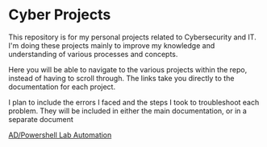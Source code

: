 # Cyber Projects

This repository is for my personal projects related to Cybersecurity and IT. I'm doing these projects mainly to improve my knowledge and understanding of various processes and concepts. 

Here you will be able to navigate to the various projects within the repo, instead of having to scroll through. The links take you directly to the documentation for each project.

I plan to include the errors I faced and the steps I took to troubleshoot each problem. They will be included in either the main documentation, or in a separate document

[AD/Powershell Lab Automation](https://github.com/semeds/cyber-projects/blob/main/AD%20Powershell%20Lab/Active%20Directory%20%26%20Powershell%20Automation%20Lab%20-%20Deploying%20AD%2C%20DHCP%2C%20RAS%20and%20NAT.md)

